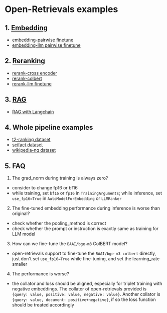 # Open-Retrievals examples

## 1. [Embedding](./0_embedding)
- [embedding-pairwise finetune](./0_embedding/train_pairwise.py)
- [embedding-llm pairwise finetune](./0_embedding/train_llm.py)


## 2. [Reranking](./2_reranking)
- [rerank-cross encoder](./2_reranking/train_cross_encoder.py)
- [rerank-colbert](3_colbert/train_colbert.py)
- [rerank-llm finetune](./2_reranking/train_llm.py)


## 3. [RAG](./4_rag)
- [RAG with Langchain](4_rag/rag_langchain_demo.py)


## 4. Whole pipeline examples
- [t2-ranking dataset](./t2_ranking/README.md)
- [scifact dataset](./scifact/README.md)
- [wikipedia-nq dataset](./wikipedia-nq/README.md)


## 5. FAQ

1. The grad_norm during training is always zero?
- consider to change fp16 or bf16
- while training, set `bf16` or `fp16` in `TrainingArguments`; while inference, set `use_fp16=True` in `AutoModelForEmbedding` or `LLMRanker`

2. The fine-tuned embedding performance during inference is worse than original?
- check whether the pooling_method is correct
- check whether the prompt or instruction is exactly same as training for LLM model

3. How can we fine-tune the `BAAI/bge-m3` ColBERT model?
- open-retrievals support to fine-tune the `BAAI/bge-m3 colbert` directly, just don't set `use_fp16=True` while fine-tuning, and set the learning_rate smaller

4. The performance is worse?
- the collator and loss should be aligned, especially for triplet training with negative embeddings. The collator of open-retrievals provided is `{query: value, positive: value, negative: value}`. Another collator is `{query: value, document: positive+negative}`, if so the loss function should be treated accordingly
